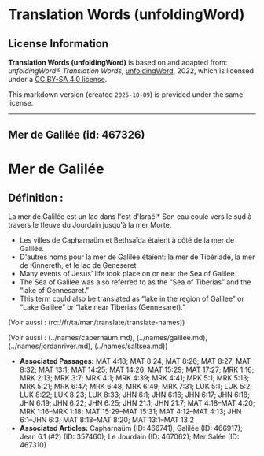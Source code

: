 # Translation Words (unfoldingWord)

## License Information

**Translation Words (unfoldingWord)** is based on and adapted from: _unfoldingWord® Translation Words_, [unfoldingWord](https://unfoldingword.org/utw), 2022, which is licensed under a [CC BY-SA 4.0 license](https://creativecommons.org/licenses/by-sa/4.0/legalcode.en).

This markdown version (created `2025-10-09`) is provided under the same license.



--------------------------------

## Mer de Galilée (id: 467326)

Mer de Galilée
==============

Définition :
------------

La mer de Galilée est un lac dans l'est d'Israël\* Son eau coule vers le sud à travers le fleuve du Jourdain jusqu'à la mer Morte.

* Les villes de Capharnaüm et Bethsaïda étaient à côté de la mer de Galilée.
* D'autres noms pour la mer de Galilée étaient: la mer de Tibériade, la mer de Kinnereth, et le lac de Geneseret.
* Many events of Jesus’ life took place on or near the Sea of Galilee.
* The Sea of Galilee was also referred to as the “Sea of Tiberias” and the “lake of Gennesaret.”
* This term could also be translated as “lake in the region of Galilee” or “Lake Galilee” or “lake near Tiberias (Gennesaret).”

(Voir aussi : (rc://fr/ta/man/translate/translate\-names))

(Voir aussi : (../names/capernaum.md), (../names/galilee.md), (../names/jordanriver.md), (../names/saltsea.md))

* **Associated Passages:** MAT 4:18; MAT 8:24; MAT 8:26; MAT 8:27; MAT 8:32; MAT 13:1; MAT 14:25; MAT 14:26; MAT 15:29; MAT 17:27; MRK 1:16; MRK 2:13; MRK 3:7; MRK 4:1; MRK 4:39; MRK 4:41; MRK 5:1; MRK 5:13; MRK 5:21; MRK 6:47; MRK 6:48; MRK 6:49; MRK 7:31; LUK 5:1; LUK 5:2; LUK 8:22; LUK 8:23; LUK 8:33; JHN 6:1; JHN 6:16; JHN 6:17; JHN 6:18; JHN 6:19; JHN 6:22; JHN 6:25; JHN 21:1; JHN 21:7; MAT 4:18–MAT 4:20; MRK 1:16–MRK 1:18; MAT 15:29–MAT 15:31; MAT 4:12–MAT 4:13; JHN 6:1–JHN 6:3; MAT 8:18–MAT 8:20; MAT 13:1–MAT 13:2
* **Associated Articles:** Capharnaüm (ID: 466741); Galilée (ID: 466917); Jean 6.1 (#2) (ID: 357460); Le Jourdain (ID: 467062); Mer Salée (ID: 467310)

